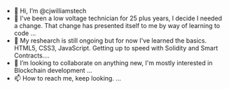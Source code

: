 - 👋 Hi, I’m @cjwilliamstech
- 👀 I've been a low voltage technician for 25 plus years, I decide I needed a change. That change has presented itself to me by way of learning to code ...
- 🌱 My reshearch is still ongoing but for now I've learned the basics. HTML5, CSS3, JavaScript. Getting up to speed with Solidity and Smart Contracts....
- 💞️ I’m looking to collaborate on anything new, I'm mostly interested in Blockchain development ...
- 📫 How to reach me, keep looking. ...

<!---
cjwilliamstech/cjwilliamstech is a ✨ special ✨ repository because its `README.md` (this file) appears on your GitHub profile.
You can click the Preview link to take a look at your changes.
--->

